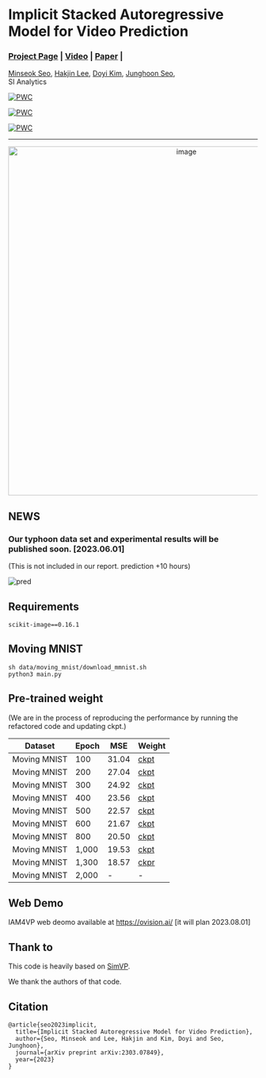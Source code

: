 # Implicit Stacked Autoregressive Model for Video Prediction
### [Project Page](-) | [Video](-) | [Paper](https://arxiv.org/pdf/2303.07849.pdf) | 
 [Minseok Seo](https://sites.google.com/view/minseokcv/%ED%99%88),
 [Hakjin Lee](https://github.com/nijkah),
 [Doyi Kim](-),
 [Junghoon Seo](https://mikigom.github.io),
<br>
 SI Analytics  

[![PWC](https://img.shields.io/endpoint.svg?url=https://paperswithcode.com/badge/implicit-stacked-autoregressive-model-for-1/video-prediction-on-human36m)](https://paperswithcode.com/sota/video-prediction-on-human36m?p=implicit-stacked-autoregressive-model-for-1)

[![PWC](https://img.shields.io/endpoint.svg?url=https://paperswithcode.com/badge/implicit-stacked-autoregressive-model-for-1/video-prediction-on-moving-mnist)](https://paperswithcode.com/sota/video-prediction-on-moving-mnist?p=implicit-stacked-autoregressive-model-for-1)

[![PWC](https://img.shields.io/endpoint.svg?url=https://paperswithcode.com/badge/implicit-stacked-autoregressive-model-for-1/weather-forecasting-on-sevir)](https://paperswithcode.com/sota/weather-forecasting-on-sevir?p=implicit-stacked-autoregressive-model-for-1)


---
<p align="center">
<img width="704" alt="image" src="https://user-images.githubusercontent.com/33244972/225778106-3c5c6a62-8a8c-46dc-93ea-92a82fd8ab95.png">
</p>

## NEWS

### Our typhoon data set and experimental results will be published soon. [2023.06.01] 
(This is not included in our report. prediction +10 hours)

![pred](https://user-images.githubusercontent.com/33244972/231080870-760ca587-7a48-4c6e-9587-d91c3c6d7cfb.gif)

## Requirements
```
scikit-image==0.16.1
```
## Moving MNIST

```
sh data/moving_mnist/download_mmnist.sh
python3 main.py
```

## Pre-trained weight
(We are in the process of reproducing the performance by running the refactored code and updating ckpt.)

| Dataset  | Epoch | MSE | Weight | 
| ------------- | ------------- | ------------- | ------------- |
| Moving MNIST  | 100  | 31.04  | [ckpt](https://drive.google.com/file/d/1mqIHwh-DLhvGfRWfaBoj5obtPCO4mNaL/view?usp=share_link)  |
| Moving MNIST  | 200  | 27.04  | [ckpt](https://drive.google.com/file/d/1ERemZ49GD5nuFs_epBnHfuFumzlEsBHu/view?usp=share_link)  |
| Moving MNIST  | 300  | 24.92  | [ckpt](https://drive.google.com/file/d/15m-T-dzmqnvy7vreQFtl47c5JDtiunJI/view?usp=share_link)  |
| Moving MNIST  | 400  | 23.56  | [ckpt](https://drive.google.com/file/d/1soT_a1Ycq8BZz_hYtXT9_Old6BeHL4ie/view?usp=share_link)  |
| Moving MNIST  | 500  | 22.57  | [ckpt](https://drive.google.com/file/d/1jh_XCu4ofkvS7V525WNtEzTXQECdWG7n/view?usp=share_link)  |
| Moving MNIST  | 600  | 21.67  | [ckpt](https://drive.google.com/file/d/1pflos2XC9AU2i3gSMXxsrnXCFTvHNXBV/view?usp=share_link)  |
| Moving MNIST  | 800  | 20.50  | [ckpt](-)  |
| Moving MNIST  | 1,000  | 19.53  | [ckpt](-)  |
| Moving MNIST  | 1,300  | 18.57  | [ckpr](-)  |
| Moving MNIST  | 2,000  | -  | -  |

## Web Demo
IAM4VP web deomo available at https://ovision.ai/ [it will plan 2023.08.01]

## Thank to

This code is heavily based on [SimVP](https://github.com/gaozhangyang/SimVP-Simpler-yet-Better-Video-Prediction).

We thank the authors of that code.

## Citation

```
@article{seo2023implicit,
  title={Implicit Stacked Autoregressive Model for Video Prediction},
  author={Seo, Minseok and Lee, Hakjin and Kim, Doyi and Seo, Junghoon},
  journal={arXiv preprint arXiv:2303.07849},
  year={2023}
}
```

